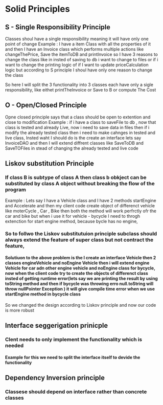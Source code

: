 # Solid Principles

## S - Single Responsibility Principle
Classes shoul have a single responsibility meaning it will have only one point of change 
Example : I have a item Class with all the properties of it and then I have an Invoice class which performs multiple actions like changeThePrice, Save the itemToDB and printInvoice
so I have 3 reasons to change  the class like in insted of saving to db i want to change to files or if i want to change the printing logic of if I want to update priceCalculation logic 
but according to S principle I shoul have only one reason to change the class 

So here I will split the 3 functionality into 3 classes each have only a sigle responsibility, like eithet printTheInvoice or Save to B or compute The Cost

## O - Open/Closed Principle

Opne closed principle says that a class should be open to extention and close to modification 
Example : if i have a class to saveFile to db , now that class is tested and already Live, now i need to save data in files then if i modify the already tested class then i need to make cahnges in tested and live class, Insted waht I should do is the create an interface lets say InvoiceDAO and then I will extend diffrent classes like SaveToDB and SaveTOFiles in stead of changing the already tested and live code

## Liskov substitution Principle 
### If class B is subtype of class A then class b obkject can be substituted by class A object without breaking the flow of the program 
Example : Lets say I have a Vehicle class and I have 2 methods startEngine and Accelerate and then my client code create object of differenct vehicle like moterCycle , Car , Bike then both the method will work perfrctly ofr the car and bike but when i use it for vehicle - bycycle I need to throgh extenction for start engine method, because bycle has no engine,

### So to follwo the Liskov substitutuion principle subclass should always extend the feature of super class but not contract the feature,
#### Solutiuon to the above problem is the I create an interface Vehicle then 2 classes engineVehicle and noEngine Vehicle then i will extend engine Vehicle for car adn other engine vehicle and noEngine class for bycycle, now when the client code try to create the objects of differenct class insted of getting runtime error(lets say we are printing the result by using toString method and then if bycycle was throwing erro null.toString will throw nullPointer Exception ) it will give compile time error when we use startEngine method in bycycle class 

So we changed the design according to Liskov principle and now our code is more robust 

## Interface seggerigation prinicple 
### Clent needs to only implement the functionality which is needed 
#### Example for this we need to split the interface itself to devide the functionality 

## Dependency Inversion principle 

### Classese should depend on interface rather than concrete classes 





